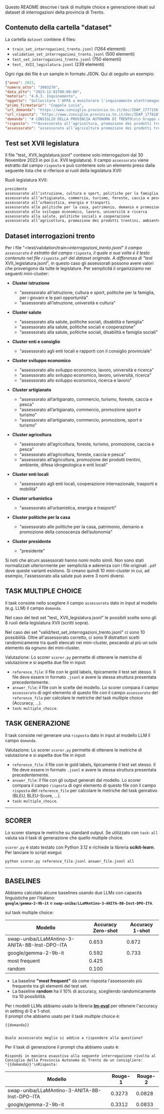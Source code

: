 Questo README descrive i task di multiple choice e generazione ideati sul dataset di interrogazioni della provincia di Trento.  

## Contenuto della cartella "dataset"

La cartella `dataset` contiene 4 files: 

- `train_set_interrogazioni_trento.jsonl` (1264 elementi)
- `validation_set_interrogazioni_trento.jsonl` (500 elementi)
- `test_set_interrogazioni_trento.jsonl` (750 elementi)
- `test_ XVII_legislatura.jsonl` (239 elementi)

Ogni riga dei file è un sample in formato JSON. Qui di seguito un esempio:

```json
{"anno": 2023,
"numero_atto": "3003270",
"data_atto": "2023-12-01T00:00:00",
"materia": "4.8.3. Inquinamento",
"oggetto": "Sollecitare l'APPA a monitorare l'inquinamento elettromagnetico diffondendo i dati raccolti",
"primo_firmatario": "Coppola Lucia",
"url_domanda": "https://www.consiglio.provincia.tn.it/doc/IDAP_1777156.pdf",
"url_risposta": "https://www.consiglio.provincia.tn.it/doc/IDAP_1778107.pdf",
"domanda": "# CONSIGLIO DELLA PROVINCIA AUTONOMA DI TRENTO\n\n Gruppo Alleanza Verdi e Sinistra\n\nTrento, 1 dicembre 2023\n\nPer\n\nPresidente del Consiglio Provinciale\n\nSEDE\n\nInterrogazione a risposta scritta n. 04\n\n# Monitorare l’inquinamento elettromagnetico\n\n Diversi cittadini residenti a Trento, nella zona circostante la rotonda di via Maccani,\n\n ...",
"risposta": "**Assessorato all’agricoltura, promozione dei prodotti trentini,**\n**ambiente, difesa idrogeologica e enti locali**\n\nVia Vannetti n. 32 - 38122 Trento\n**T +39 0461 492605**\n**pec  ass.agriamb.entilocali@pec.provincia.tn.it**\n**@   ass.agriamb.entilocali@provincia.tn.it**\n\nPreg.mo Signore\nClaudio Soini\nPresidente del Consiglio della\nProvincia autonoma di Trento\n\ne, p. c. Gent.ma Signora\nLucia Coppola\nConsigliere provinciale\nGruppo consiliare\nGruppo Alleanza Verdi e Sinistra\n\nPreg.mo Signore\nMaurizio Fugatti\nPresidente della Provincia autonoma\ndi Trento\n\nL O R O  S E D I\n\n ...",
"assessorato": "assessorato all’agricoltura promozione dei prodotti trentini ambiente difesa idrogeologica e enti locali"}
```

## Test set XVII legislatura
Il file "test_ XVII_legislatura.jsonl" contiene solo interrogazioni dal 30 Novembre 2023 in poi (i.e. XVII legislatura). Il campo `assessorato` viene estratto dal campo `risposta` e può contenere solo un elemento preso dalla seguente lista che si riferisce ai ruoli della legislatura XVII:

Ruoli legislatura XVII:
```bash
presidente  
assessorato all’istruzione, cultura e sport, politiche per la famiglia, per i giovani e le pari opportunità  
assessorato all’artigianato, commercio, turismo, foreste, caccia e pesca  
assessorato all’urbanistica, energia e trasporti  
assessorato alle politiche per la casa, patrimonio, demanio e promozione della conoscenza dell’autonomia  
assessorato allo sviluppo economico, lavoro, università e ricerca  
assessorato alla salute, politiche sociali e cooperazione  
assessorato all’agricoltura, promozione dei prodotti trentini, ambiente, difesa idrogeologica e enti locali
```

## Dataset interrogazioni trento
Per i file "<test/validation/train>_interrogazioni_trento.jsonl" il campo `assessorato` è estratto dal campo `risposta`, il quale a sua volta è il testo contenuto nel file `risposta.pdf` del dataset originale. A differenza di "test_ XVII_legislatura.jsonl", in questo caso gli assessorati possono avere valori che provengono da tutte le legislature. Per semplicità li organizziamo nei seguenti mini-cluster:

- **Cluster istruzione**  
    - "assessorato all’istruzione, cultura e sport, politiche per la famiglia, per i giovani e le pari opportunità"  
    - "assessorato all’istruzione, università e cultura"

- **Cluster salute**  
    - "assessorato alla salute, politiche sociali, disabilità e famiglia"  
    - "assessorato alla salute, politiche sociali e cooperazione"  
    - "assessorato alla salute, politiche sociali, disabilità e famiglia sociali"

- **Cluster enti e consiglio**  
    - "assessorato agli enti locali e rapporti con il consiglio provinciale"

- **Cluster sviluppo economico**  
    - "assessorato allo sviluppo economico, lavoro, università e ricerca"  
    - "assessorato allo sviluppo economico, lavoro, università, ricerca"  
    - "assessorato allo sviluppo economico, ricerca e lavoro"

- **Cluster artigianato**  
    - "assessorato all’artigianato, commercio, turismo, foreste, caccia e pesca"  
    - "assessorato all’artigianato, commercio, promozione sport e turismo"  
    - "assessorato all’artigianato, commercio, promozione, sport e turismo"

- **Cluster agricoltura**  
    - "assessorato all’agricoltura, foreste, turismo, promozione, caccia e pesca"  
    - "assessorato all’agricoltura, foreste, caccia e pesca"  
    - "assessorato all’agricoltura, promozione dei prodotti trentini, ambiente, difesa idrogeologica e enti locali"

- **Cluster enti locali**  
    - "assessorato agli enti locali, cooperazione internazionale, trasporti e mobilità"

- **Cluster urbanistica**  
    - "assessorato all’urbanistica, energia e trasporti"

- **Cluster politiche per la casa**  
    - "assessorato alle politiche per la casa, patrimonio, demanio e promozione della conoscenza dell’autonomia"

- **Cluster presidente**  
    - "presidente"

Si noti che alcuni assessorati hanno nomi molto simili. Non sono stati normalizzati ulteriormente per semplicità e aderenza con i file originali `.pdf` dove queste varianti esistono. Si creano quindi 10 mini-cluster in cui, ad esempio, l'assessorato alla salute può avere 3 nomi diversi.

## TASK MULTIPLE CHOICE

Il task consiste nello scegliere il campo `assessorato` dato in input al modello (e.g. LLM) il campo `domanda`. 

Nel caso del test set "test_ XVII_legislatura.jsonl" le possibili scelte sono gli 8 ruoli della legislatura XVII (scritti sopra).

Nel caso dei set "valid/test_set_interrogazioni_trento.jsonl" ci sono 10 possibilità. Oltre all'assessorato corretto, ci sono 9 distrattori scelti randomicamente tra quelli elencati nei mini-cluster, pescando al più un solo elemento da ognuno dei mini-cluster.

Valutazione:
Lo scorer `scorer.py` permette di ottenere le metriche di valutazione e si aspetta due file in input:
- `reference_file`: il file con le gold labels, tipicamente il test set stesso. Il file deve essere in formato `.jsonl` e avere la stessa struttura presentata precedentemente.
- `answer_file`: il file con le scelte del modello. Lo scorer compara il campo `assessorato` di ogni elemento di questo file con il campo `assessorato` del `reference_file` per calcolare le metriche del task multiple choice (Accuracy, ...). 
- `task`: `multiple_choice`.

## TASK GENERAZIONE

Il task consiste nel generare una `risposta` dato in input al modello LLM il campo `domanda`.

Valutazione:
Lo scorer `scorer.py` permette di ottenere le metriche di valutazione e si aspetta due file in input:
- `reference_file`: il file con le gold labels, tipicamente il test set stesso. Il file deve essere in formato `.jsonl` e avere la stessa struttura presentata precedentemente.
- `answer_file`: il file con gli output generati dal modello. Lo scorer compara il campo `risposta` di ogni elemento di questo file con il campo `risposta` del `reference_file` per calcolare le metriche del task genrativo (BLEU, BLEU-Score, ...). 
- `task`: `multiple_choice`.

---
## SCORER

Lo scorer stampa le metriche su standard output.
Se utilizzato con `task`: `all` valuta sia il task di generazione che quello multiple choice.

`scorer.py` è stato testato con Python 3.12 e richiede la libreria **scikit-learn**.  
Per lanciare lo script esegui:

```bash
python scorer.py reference_file.jsonl answer_file.jsonl all
```

---

## BASELINES

Abbiamo calcolato alcune baselines usando due LLMs con capacità linguistiche per l'italiano:  
**`google/gemma-2-9b-it`** e **`swap-uniba/LLaMAntino-3-ANITA-8B-Inst-DPO-ITA`**.

sul task multiple choice:

| Modello                                                | Accuracy Zero-shot | Accuracy 1-shot |
|--------------------------------------------------------|--------------------|-----------------|
| swap-uniba/LLaMAntino-3-ANITA-8B-Inst-DPO-ITA          | 0.653              | 0.872           |
| google/gemma-2-9b-it                                   | 0.592              | 0.733           |
| most frequent                                          | 0.425              |                 |
| random                                                 | 0.100              |                 |

- La baseline **"most frequent"** dà come risposta l'assessorato più frequente tra gli elementi del test set.  
- La baseline **random** ha il 10% di accuracy, scegliendo randomicamente tra 10 possibilità.  

Per i modelli LLMs abbiamo usato la libreria **[lm-eval](https://github.com/EleutherAI/lm-evaluation-harness)** per ottenere l'accuracy in setting di 0 e 1-shot.  
Il prompt che abbiamo usato per il task multiple choice è:  

```plaintext
{{domanda}}


Quale assessorato meglio si addice a rispondere alla questione?
```

Per il task di generazione il prompt cha abbiamo usato è:

```plaintext
Rispondi in maniera esaustiva alla seguente interrogazione rivolta al Consiglio della Provincia Autonoma di Trento da un consigliere: '{{domanda}}'\nRisposta:
```

| Modello                                                | Rouge-1 | Rouge-2 |
|--------------------------------------------------------|---------|---------|
| swap-uniba/LLaMAntino-3-ANITA-8B-Inst-DPO-ITA          | 0.3273  | 0.0828  |
| google/gemma-2-9b-it                                   | 0.3312  | 0.0833  |
